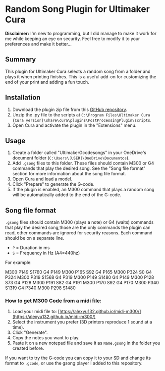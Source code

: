 # Random Song Plugin for Ultimaker Cura

**Disclaimer:**
I'm new to programming, but I did manage to make it work for me while keeping an eye on security. Feel free to modify it to your preferences and make it better...

## Summary

This plugin for Ultimaker Cura selects a random song from a folder and plays it when printing finishes. This is a useful add-on for customizing the end of your print and adding a fun touch.

## Installation

1. Download the plugin zip file from this [GitHub repository](https://github.com/rodrigomauricio/cura_random_song_plugin).
2. Unzip the .py file to the scripts at `C:\Program Files\Ultimaker Cura {Cura version}\share\cura\plugins\PostProcessingPlugin\scripts`.
3. Open Cura and activate the plugin in the "Extensions" menu.

## Usage

1. Create a folder called "UltimakerGcodesongs" in your OneDrive's document folder (`C:\Users\[USER]\OneDrive\Documentos`).
2. Add `.gsong` files to this folder. These files should contain M300 or G4 commands that play the desired song. See the "Song file format" section for more information about the song file format.
3. Open Cura and load a model.
4. Click "Prepare" to generate the G-code.
5. If the plugin is enabled, an M300 command that plays a random song will be automatically added to the end of the G-code.

## Song file format

`.gsong` files should contain M300 (plays a note) or G4 (waits) commands that play the desired song,those are the only commands the plugin can read, other commands are ignored for security reasons. 
Each command should be on a separate line. 

- `P` = Duration in ms
- `S` = Frequency in Hz (A4=440hz)

For example:

M300 P149 S1760
G4 P149
M300 P165 S92
G4 P165
M300 P324 S0
G4 P324
M300 P319 S1568
G4 P319
M300 P149 S1480
G4 P149
M300 P128 S73
G4 P128
M300 P191 S82
G4 P191
M300 P170 S92
G4 P170
M300 P340 S1319
G4 P340
M300 P298 S1480


### How to get M300 Code from a midi file:

1. Load your midi file to: [https://alexyu132.github.io/midi-m300/](https://alexyu132.github.io/midi-m300/)
2. Select the instrument you prefer (3D printers reproduce 1 sound at a time).
3. Click "Generate".
4. Copy the notes you want to play.
5. Paste it on a new notepad file and save it as `Name.gsong` in the folder you created before. 

If you want to try the G-code you can copy it to your SD and change its format to `.gcode`, or use the gsong player I added to this repository.

